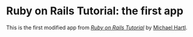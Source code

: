 # Ruby on Rails Tutorial: the first app

This is the first modified app from
[*Ruby on Rails Tutorial*](http://railstutorial.org/)
by [Michael Hartl](http://michaelhartl.com/).

